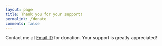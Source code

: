 ```yaml
---
layout: page
title: Thank you for your support!
permalink: /donate
comments: false
---
```

Contact me at <a href="mailto:me@gowoogle.com">Email ID</a> for donation. Your support is greatly appreciated!
